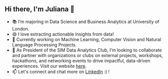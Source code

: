 ## Hi there, I'm Juliana 👋
- 📚 I’m majoring in Data Science and Business Analytics at University of London.
- 😄 I love extracting actionable insights from data!
- 🌱 Currently working on Machine Learning, Computer Vision and Natural Language Processing Projects.
- 👯 As President of the SIM Data Analytics Club, I’m looking to collaborate and partner with organizations or clubs on external projects, workshops, hackathons, and networking events to drive impactful, data-driven experiences. Visit our website [here](https://dacsim.github.io/).
- 📫 Let's connect and chat more on [LinkedIn](https://www.linkedin.com/in/juliana-charisse-r) :) !

<!--
**julianacharisser/julianacharisser** is a ✨ _special_ ✨ repository because its `README.md` (this file) appears on your GitHub profile.

Here are some ideas to get you started:

- 🔭 I’m currently working on ...
- 🌱 I’m currently learning ...
- 👯 I’m looking to collaborate on ...
- 🤔 I’m looking for help with ...
- 💬 Ask me about ...
- 📫 How to reach me: ...
- 😄 Pronouns: ...
- ⚡ Fun fact: ...
-->
